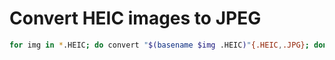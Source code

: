 # Convert HEIC images to JPEG

```sh
for img in *.HEIC; do convert "$(basename $img .HEIC)"{.HEIC,.JPG}; done
```
